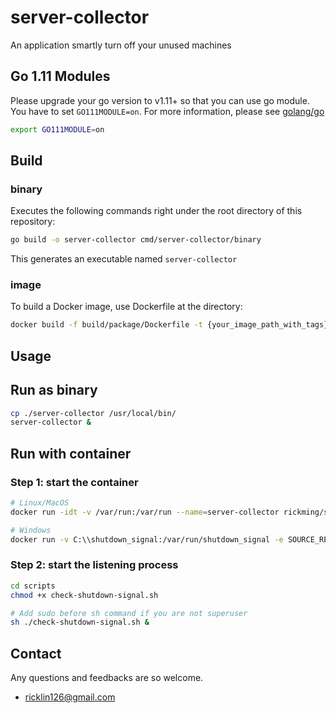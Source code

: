 # server-collector

An application smartly turn off your unused machines

## Go 1.11 Modules

Please upgrade your go version to v1.11+ so that you can use go module. You have to set `GO111MODULE=on`. For more information, please see [golang/go](https://github.com/golang/go/wiki/Modules)

```sh
export GO111MODULE=on
```

## Build

### binary

Executes the following commands right under the root directory of this repository:

```sh
go build -o server-collector cmd/server-collector/binary
```

This generates an executable named `server-collector`

### image

To build a Docker image, use Dockerfile at the directory:

```sh
docker build -f build/package/Dockerfile -t {your_image_path_with_tags} .
```

## Usage

## Run as binary

```sh
cp ./server-collector /usr/local/bin/
server-collector &
```

## Run with container

### Step 1: start the container

```sh
# Linux/MacOS
docker run -idt -v /var/run:/var/run --name=server-collector rickming/server-collector:0.0.2

# Windows
docker run -v C:\\shutdown_signal:/var/run/shutdown_signal -e SOURCE_REPO=server-collector -idt --name=server-collector rickming/server-collector:0.0.1

```

### Step 2: start the listening process

```sh
cd scripts
chmod +x check-shutdown-signal.sh

# Add sudo before sh command if you are not superuser
sh ./check-shutdown-signal.sh &
```

## Contact

Any questions and feedbacks are so welcome.

* ricklin126@gmail.com
